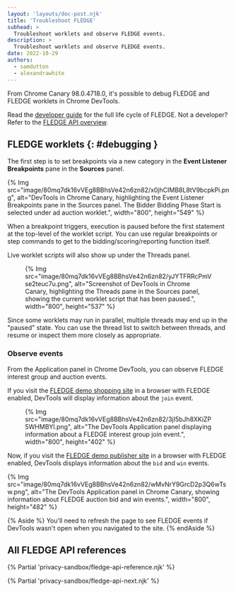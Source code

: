 ```yaml
---
layout: 'layouts/doc-post.njk'
title: 'Troubleshoot FLEDGE'
subhead: >
  Troubleshoot worklets and observe FLEDGE events.
description: >
  Troubleshoot worklets and observe FLEDGE events.
date: 2022-10-29
authors:
  - samdutton
  - alexandrawhite
---
```


From Chrome Canary 98.0.4718.0, it's possible to debug FLEDGE and FLEDGE
worklets in Chrome DevTools.

Read the [developer guide](/blog/fledge-api) for the full life cycle of FLEDGE. 
Not a developer? Refer to the
[FLEDGE API overview](/docs/privacy-sandbox/fledge).

## FLEDGE worklets {: #debugging }

The first step is to set breakpoints via a new category in the
**Event Listener Breakpoints** pane in the **Sources** panel.

{% Img
  src="image/80mq7dk16vVEg8BBhsVe42n6zn82/x0jhCIMB8L8tV9bcpkPi.png",
  alt="DevTools in Chrome Canary, highlighting the Event Listener Breakpoints pane in the Sources panel. The Bidder Bidding Phase Start is selected under ad auction worklet.",
  width="800", height="549"
%}

When a breakpoint triggers, execution is paused before the first statement at
the top-level of the worklet script. You can use regular breakpoints or step
commands to get to the bidding/scoring/reporting function itself.

Live worklet scripts will also show up under the Threads panel.

<figure>
{% Img src="image/80mq7dk16vVEg8BBhsVe42n6zn82/yJYTFRRcPmVse2teuc7u.png",
alt="Screenshot of DevTools in Chrome Canary, highlighting the Threads pane in the Sources panel, showing the current worklet script that has been paused.", width="800", height="537" %}
</figure>

Since some worklets may run in parallel, multiple threads may end up in the
"paused" state. You can use the thread list to switch between threads, and
resume or inspect them more closely as appropriate.

### Observe events

From the Application panel in Chrome DevTools, you can observe FLEDGE interest
group and auction events.

If you visit the [FLEDGE demo shopping site](https://shopping-fledge-demo.glitch.me/advertiser/shopping.html)
in a browser with FLEDGE enabled, DevTools will display information about the `join` event.

<figure>
{% Img
  src="image/80mq7dk16vVEg8BBhsVe42n6zn82/3jI5bJh8XKiZP5WHMBYl.png",
  alt="The DevTools Application panel displaying information about a FLEDGE interest group join event.", width="800", height="402"
%}
</figure>

Now, if you visit the
[FLEDGE demo publisher site](https://publisher-fledge-demo.glitch.me/publisher/index.html?fencedframe)
in a browser with FLEDGE enabled, DevTools displays information about the `bid`
and `win` events.

{% Img
  src="image/80mq7dk16vVEg8BBhsVe42n6zn82/wMvNrY9GrcD2p3Q6wTsw.png",
  alt="The DevTools Application panel in Chrome Canary, showing information about FLEDGE auction bid and win events.", width="800", height="482"
%}

{% Aside %}
You'll need to refresh the page to see FLEDGE events if DevTools wasn't open
when you navigated to the site.
{% endAside %}

## All FLEDGE API references

{% Partial 'privacy-sandbox/fledge-api-reference.njk' %}

{% Partial 'privacy-sandbox/fledge-api-next.njk' %}
